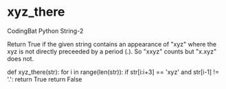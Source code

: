 # xyz_there
CodingBat Python String-2

Return True if the given string contains an appearance of "xyz" where the xyz is not directly preceeded by a period (.). So "xxyz" counts but "x.xyz" does not.

def xyz_there(str):
  for i in range(len(str)):
    if str[i:i+3] == 'xyz' and str[i-1] != '.':
      return True
  return False
